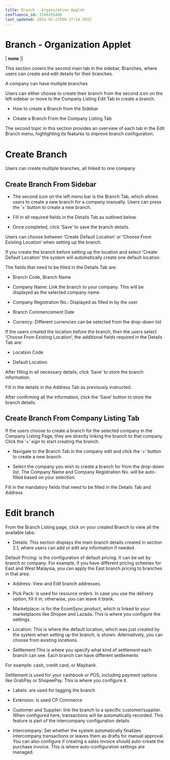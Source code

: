 ```yaml
---
title: Branch - Organization Applet
confluence_id: 3196191408
last_updated: 2025-05-23T00:37:54.393Z
---
```


# Branch - Organization Applet

| **none** ||

This section covers the second main tab in the sidebar, Branches, where users can create and edit details for their branches.

A company can have multiple branches

Users can either choose to create their branch from the second icon on the left sidebar or move to the Company Listing Edit Tab to create a branch.

- How to create a Branch from the Sidebar

- Create a Branch From the Company Listing Tab﻿﻿

The second topic in this section provides an overview of each tab in the Edit Branch menu, highlighting its features to improve branch configuration.

#  Create Branch﻿
Users can create multiple branches, all linked to one company

## Create Branch From Sidebar﻿

- The second icon on the left menu bar is the Branch Tab, which allows users to create a new branch for a company manually. Users can press the &lsquo;+&rsquo; button to create a new branch.

- Fill in all required fields in the Details Tab as outlined below.

- Once completed, click &lsquo;Save&rsquo; to save the branch details.

Users can choose between &lsquo;Create Default Location&rsquo; or &lsquo;Choose From Existing Location&rsquo; when setting up the branch.

If you create the branch before setting up the location and select 'Create Default Location' the system will automatically create one default location.

The fields that need to be filled in the Details Tab are:

- Branch Code, Branch Name

- Company Name: Link the branch to your company. This will be displayed as the selected company name

- Company Registration No.: Displayed as filled in by the user

- Branch Commencement Date

- Currency: Different currencies can be selected from the drop-down list

If the users created the location before the branch, then the users select &lsquo;Choose From Existing Location&rsquo;, the additional fields required in the Details Tab are:

- Location Code

- Default Location

After filling in all necessary details, click &lsquo;Save&rsquo; to store the branch information.

Fill in the details in the Address Tab as previously instructed.

After confirming all the information, click the &lsquo;Save&rsquo; button to store the branch details.

##  Create Branch From Company Listing Tab﻿﻿
If the users choose to create a branch for the selected company in the Company Listing Page, they are directly linking the branch to that company. Click the &lsquo;+&rsquo; sign to start creating the branch.

- Navigate to the Branch Tab in the company edit and click the &lsquo;+&rsquo; button to create a new branch.

- Select the company you wish to create a branch for from the drop-down list. The Company Name and Company Registration No. will be auto-filled based on your selection.

Fill in the mandatory fields that need to be filled in the Details Tab and Address

#  Edit branch﻿
From the Branch Listing page, click on your created Branch to view all the available tabs:

- Details: This section displays the main branch details created in section 2.1, where users can add or edit any information if needed.

Default Pricing: is the configuration of default pricing. It can be set by branch or company. For example, if you have different pricing schemes for East and West Malaysia, you can apply the East branch pricing to branches in that area.

- Address: View and Edit branch addresses.

- Pick Pack: is used for resource orders. In case you use the delivery option, fill it in; otherwise, you can leave it blank.

- Marketplace: is for the EcomSync product, which is linked to your marketplaces like Shopee and Lazada. This is where you configure the settings.

- Location: This is where the default location, which was just created by the system when setting up the branch, is shown. Alternatively, you can choose from existing locations.

- Settlement:This is where you specify what kind of settlement each branch can see. Each branch can have different settlements

For example: cash, credit card, or Maybank.

Settlement is used for your cashbook or POS, including payment options like GrabPay or ShopeePay. This is where you configure it.

- Labels: are used for tagging the branch

- Extension: is used CP Commerce

- Customer and Supplier: link the branch to a specific customer/supplier. When configured here, transactions will be automatically recorded. This feature is part of the intercompany configuration details

- Intercompany: Set whether the system automatically finalizes intercompany transactions or leaves them as drafts for manual approval. You can also configure if creating a sales invoice should auto-create the purchase invoice. This is where auto-configuration settings are managed.
